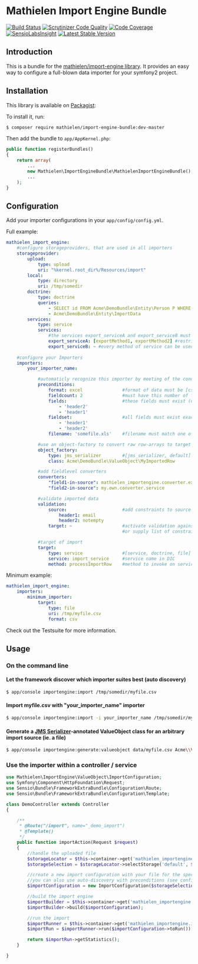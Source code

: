 Mathielen Import Engine Bundle
==========================

[![Build Status](https://travis-ci.org/mathielen/ImportEngineBundle.png?branch=master)](https://travis-ci.org/mathielen/ImportEngineBundle)
[![Scrutinizer Code Quality](https://scrutinizer-ci.com/g/mathielen/ImportEngineBundle/badges/quality-score.png?b=master)](https://scrutinizer-ci.com/g/mathielen/ImportEngineBundle/?branch=master)
[![Code Coverage](https://scrutinizer-ci.com/g/mathielen/ImportEngineBundle/badges/coverage.png?b=master)](https://scrutinizer-ci.com/g/mathielen/ImportEngineBundle/?branch=master)
[![SensioLabsInsight](https://insight.sensiolabs.com/projects/16f2af0e-9318-47f7-bd12-d3f07caf1d21/mini.png)](https://insight.sensiolabs.com/projects/16f2af0e-9318-47f7-bd12-d3f07caf1d21)
[![Latest Stable Version](https://poser.pugx.org/mathielen/import-engine-bundle/v/stable.png)](https://packagist.org/packages/mathielen/import-engine-bundle)


Introduction
------------
This is a bundle for the [mathielen/import-engine library](https://github.com/mathielen/import-engine).
It provides an easy way to configure a full-blown data importer for your symfony2 project.

Installation
------------
This library is available on [Packagist](https://packagist.org/packages/mathielen/import-engine-bundle):

To install it, run: 

```bash
$ composer require mathielen/import-engine-bundle:dev-master
```

Then add the bundle to `app/AppKernel.php`:

```php
public function registerBundles()
{
    return array(
        ...
        new Mathielen\ImportEngineBundle\MathielenImportEngineBundle(),
        ...
    );
}
```

Configuration
------------
Add your importer configurations in your `app/config/config.yml`.

Full example:
```yaml
mathielen_import_engine:
    #configure storageproviders, that are used in all importers
    storageprovider:
        upload:
            type: upload
            uri: "%kernel.root_dir%/Resources/import"
        local:
            type: directory
            uri: /tmp/somedir
        doctrine:
            type: doctrine
            queries:
                - SELECT id FROM Acme\DemoBundle\Entity\Person P WHERE P.age > 10
                - Acme\DemoBundle\Entity\ImportData
        services:
            type: service
            services:
                #the services export_serviceA and export_serviceB must be configured in DIC
                export_serviceA: [exportMethod1, exportMethod2] #restrict to specific methods of service
                export_serviceB: ~ #every method of service can be used
                 
    #configure your Importers
    importers:
        your_importer_name:

            #automaticly recognize this importer by meeting of the conditions below
            preconditions:
                format: excel               #format of data must be [csv, excel, xml]
                fieldcount: 2               #must have this number of fields
                fields:                     #these fields must exist (order is irrelevant)
                    - 'header2'
                    - 'header1'
                fieldset:                   #all fields must exist exactly this order
                    - 'header1'
                    - 'header2'
                filename: 'somefile.xls'    #filename must match one of these regular expression(s) (can be a list)

            #use an object-factory to convert raw row-arrays to target objects
            object_factory:
                type: jms_serializer        #[jms_serializer, default]
                class: Acme\DemoBundle\ValueObject\MyImportedRow

            #add fieldlevel converters
            converters:
                "field1-in-source": mathielen_importengine.converter.excel.genericdate    #converts excel's date-field to a Y-m-d string
                "field2-in-source": my.own.converter.service

            #validate imported data
            validation:
                source:                     #add constraints to source fields
                    header1: email
                    header2: notempty
                target: ~                   #activate validation against generated object from object-factory (via annotations, xml)
                                            #or supply list of constraints like in source

            #target of import
            target:
                type: service               #[service, doctrine, file]
                service: import_service     #service name in DIC
                method: processImportRow    #method to invoke on service
```

Minimum example:
```yaml
mathielen_import_engine:
    importers:
        minimum_importer:
            target:
                type: file
                uri: /tmp/myfile.csv
                format: csv
```

Check out the Testsuite for more information.

Usage
------------

### On the command line

#### Let the framework discover which importer suites best (auto discovery) ####
```bash
$ app/console importengine:import /tmp/somedir/myfile.csv
```

#### Import myfile.csv with "your_importer_name" importer ####
```bash
$ app/console importengine:import -i your_importer_name /tmp/somedir/myfile.csv
```

#### Generate a [JMS Serializer](http://jmsyst.com/libs/serializer)-annotated ValueObject class for an arbitrary import source (ie. a file)
```bash
$ app/console importengine:generate:valueobject data/myfile.csv Acme\\ValueObject\\MyFileRow src
```

### Use the importer within a controller / service

```php
use Mathielen\ImportEngine\ValueObject\ImportConfiguration;
use Symfony\Component\HttpFoundation\Request;
use Sensio\Bundle\FrameworkExtraBundle\Configuration\Route;
use Sensio\Bundle\FrameworkExtraBundle\Configuration\Template;

class DemoController extends Controller
{

    /**
     * @Route("/import", name="_demo_import")
     * @Template()
     */
    public function importAction(Request $request)
    {
        //handle the uploaded file
        $storageLocator = $this->container->get('mathielen_importengine.import.storagelocator');
        $storageSelection = $storageLocator->selectStorage('default', $request->files->getIterator()->current());

        //create a new import configuration with your file for the specified importer
        //you can also use auto-discovery with preconditions (see config above and omit 2nd parameter here)
        $importConfiguration = new ImportConfiguration($storageSelection, 'your_importer_name');

        //build the import engine
        $importBuilder = $this->container->get('mathielen_importengine.import.builder');
        $importBuilder->build($importConfiguration);

        //run the import
        $importRunner = $this->container->get('mathielen_importengine.import.runner');
        $importRun = $importRunner->run($importConfiguration->toRun());

        return $importRun->getStatistics();
    }

}
```
